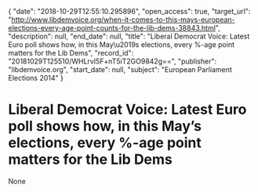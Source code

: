 {
  "date": "2018-10-29T12:55:10.295896", 
  "open_access": true, 
  "target_url": "http://www.libdemvoice.org/when-it-comes-to-this-mays-european-elections-every-age-point-counts-for-the-lib-dems-38843.html", 
  "description": null, 
  "end_date": null, 
  "title": "Liberal Democrat Voice: Latest Euro poll shows how, in this May\u2019s elections, every %-age point matters for the Lib Dems", 
  "record_id": "20181029T125510/WHLrvl5F+nT5iT2GO9842g==", 
  "publisher": "libdemvoice.org", 
  "start_date": null, 
  "subject": "European Parliament Elections 2014"
}

# Liberal Democrat Voice: Latest Euro poll shows how, in this May’s elections, every %-age point matters for the Lib Dems

None
